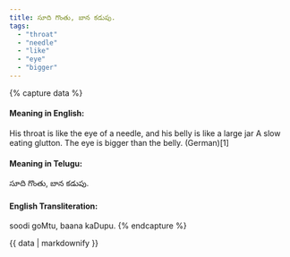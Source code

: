 ```yaml
---
title: సూది గొంతు, బాన కడుపు.
tags:
  - "throat"
  - "needle"
  - "like"
  - "eye"
  - "bigger"
---
```


{% capture data %}
#### Meaning in English:
His throat is like the eye of a needle, and his belly is like a large jar
A slow eating glutton.
The eye is bigger than the belly. (German)[1]

#### Meaning in Telugu:
సూది గొంతు, బాన కడుపు.

#### English Transliteration:
soodi goMtu, baana kaDupu.
{% endcapture %}

<div class="notice">{{ data | markdownify }}</div>

